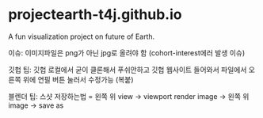 # projectearth-t4j.github.io
A fun visualization project on future of Earth.


이슈:
이미지파일은 png가 아닌 jpg로 올려야 함 (cohort-interest에러 발생 이슈)

깃헙 팁:
깃헙 로컬에서 굳이 클론해서 푸쉬안하고 깃헙 웹사이트 들어와서 파일에서 오른쪽 위에 연필 버튼 눌러서 수정가능 (복붙)

블렌더 팁:
스샷 저장하는법 = 왼쪽 위 view -> viewport render image -> 왼쪽 위 image -> save as 
